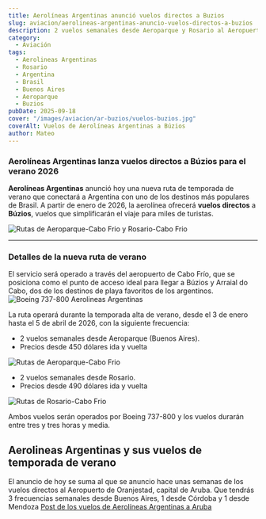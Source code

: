 ```yaml
---
title: Aerolíneas Argentinas anunció vuelos directos a Buzios
slug: aviacion/aerolineas-argentinas-anuncio-vuelos-directos-a-buzios
description: 2 vuelos semanales desde Aeroparque y Rosario al Aeropuerto de Cabo Frio.
category:
  - Aviación
tags:
  - Aerolineas Argentinas
  - Rosario
  - Argentina
  - Brasil
  - Buenos Aires
  - Aeroparque
  - Buzios
pubDate: 2025-09-18
cover: "/images/aviacion/ar-buzios/vuelos-buzios.jpg"
coverAlt: Vuelos de Aerolíneas Argentinas a Búzios
author: Mateo
---
```


### Aerolíneas Argentinas lanza vuelos directos a Búzios para el verano 2026

**Aerolíneas Argentinas** anunció hoy una nueva ruta de temporada de verano que conectará a Argentina con uno de los destinos más populares de Brasil. A partir de enero de 2026, la aerolínea ofrecerá **vuelos directos** a **Búzios**, vuelos que simplificarán el viaje para miles de turistas.

<img src="/images/aviacion/ar-buzios/rutas-mapa.png" alt="Rutas de Aeroparque-Cabo Frio y Rosario-Cabo Frio">

***

### Detalles de la nueva ruta de verano

El servicio será operado a través del aeropuerto de Cabo Frío, que se posiciona como el punto de acceso ideal para llegar a Búzios y Arraial do Cabo, dos de los destinos de playa favoritos de los argentinos.
<img src="/images/aviacion/ar-buzios/737-ar.jpg" alt="Boeing 737-800 Aerolineas Argentinas">

La ruta operará durante la temporada alta de verano, desde el 3 de enero hasta el 5 de abril de 2026, con la siguiente frecuencia:

* 2 vuelos semanales desde Aeroparque (Buenos Aires).
* Precios desde 450 dólares ida y vuelta
<img src="/images/aviacion/ar-buzios/ruta-aep.png" alt="Rutas de Aeroparque-Cabo Frio">

* 2 vuelos semanales desde Rosario.
* Precios desde 490 dólares ida y vuelta
<img src="/images/aviacion/ar-buzios/ruta-ros.png" alt="Rutas de Rosario-Cabo Frio">

Ambos vuelos serán operados por Boeing 737-800 y los vuelos durarán entre tres y tres horas y media.

## Aerolineas Argentinas y sus vuelos de temporada de verano
El anuncio de hoy se suma al que se anuncio hace unas semanas de los vuelos directos al Aeropuerto de Oranjestad, capital de Aruba. Que tendrás 3 frecuencias semanales desde Buenos Aires, 1 desde Córdoba y 1 desde Mendoza 
[Post de los vuelos de Aerolíneas Argentinas a Aruba](https://solodeida.com/posts/aviacion/aerolineas-argentinas-lanza-una-ruta-inedita-a-aruba/)


